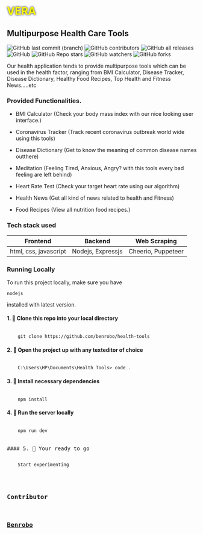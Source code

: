 
# <span style="color:yellow; text-shadow: 0px 0px 5px #000;">VERA</span>
## Multipurpose Health Care Tools


![GitHub last commit (branch)](https://img.shields.io/github/last-commit/benrobo/vera/main?style=for-the-badge)
![GitHub contributors](https://img.shields.io/github/contributors/benrobo/vera?style=for-the-badge)
![GitHub all releases](https://img.shields.io/github/downloads/benrobo/vera/total?style=for-the-badge)
![GitHub](https://img.shields.io/github/license/benrobo/health-tools?style=for-the-badge)
![GitHub Repo stars](https://img.shields.io/github/stars/benrobo/vera?style=for-the-badge)
![GitHub watchers](https://img.shields.io/github/watchers/benrobo/vera?style=for-the-badge)
![GitHub forks](https://img.shields.io/github/forks/benrobo/vera?style=for-the-badge)

Our health application tends to provide multipurpose tools which can be used in the health factor, ranging from BMI Calculator, Disease Tracker, Disease Dictionary, Healthy Food Recipes, Top Health and Fitness News.....etc

### Provided Functionalities.

- BMI Calculator (Check your body mass index with our nice looking user interface.)

- Coronavirus Tracker (Track recent coronavirus outbreak world wide using this tools) 

- Disease Dictionary (Get to know the meaning of common disease names outthere)

- Meditation (Feeling Tired, Anxious, Angry? with this tools every bad feeling are left behind)

- Heart Rate Test (Check your target heart rate using our algorithm)

- Health News (Get all kind of news related to health and Fitness)

- Food Recipes (View all nutrition food recipes.)

### Tech stack used
<table>
    <thead>
        <th>Frontend</th>
        <th>Backend</th>
        <th>Web Scraping</th>
    </thead>
    <tbody>
        <tr>
            <td>
                html, css, javascript
            </td>
            <td>Nodejs, Expressjs</td>
            <td>Cheerio, Puppeteer</td>
        </tr>
    </tbody>
</table>


### Running Locally
To run this project locally, make sure you have <pre><code>nodejs</code></pre> installed with latest version.

#### 1. 🎉 Clone this repo into your local directory
<pre><code>
    git clone https://github.com/benrobo/health-tools
</code></pre>

#### 2. 🎉 Open the project up with any texteditor of choice
<pre><code>
    C:\Users\HP\Documents\Health Tools> code .
</code></pre>

#### 3. 🎉 Install necessary dependencies
<pre><code>
    npm install
</code></pre>

####  4. 🎉 Run the server locally
<pre><code>
    npm run dev
</code>

#### 5. 🎉 Your ready to go
<pre><code>
    Start experimenting
</code></pre>


### Contributor

### [Benrobo](https://github.com/benrobo)